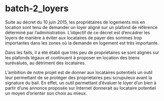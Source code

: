 # batch-2_loyers

Suite au décret du 10 juin 2015, les propriétaires de logements mis en location sont tenu de demander un loyer aligné sur un plafond de référence déterminé par l’administration. L’objectif de ce décret est d’encadrer les loyers de manière à éviter aux locataires de payer des sommes trop importantes dans les zones où la demande en logement est très importante.

Dans les faits, il a été établi que très peu de propriétaires se sont alignés sur les plafonds légaux et continuent à proposer en location des biens surévalués, au détriment des locataires. 

L’ambition de notre projet est de donner aux locataires potentiels un outil leur permettant de se protéger des propriétaires peu scrupuleux avant la signature du bail. En effet, un outil permettant d’évaluer le loyer d’un bien à partir d’une annonce proposée sur Internet donnerait au locataire potentiel un moyen d’orienter son choix au mieux.
